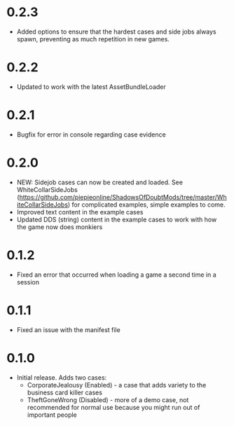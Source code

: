 # 0.2.3

* Added options to ensure that the hardest cases and side jobs always spawn, preventing as much repetition in new games.

# 0.2.2

* Updated to work with the latest AssetBundleLoader

# 0.2.1

* Bugfix for error in console regarding case evidence

# 0.2.0

* NEW: Sidejob cases can now be created and loaded. See WhiteCollarSideJobs (https://github.com/piepieonline/ShadowsOfDoubtMods/tree/master/WhiteCollarSideJobs) for complicated examples, simple examples to come.
* Improved text content in the example cases
* Updated DDS (string) content in the example cases to work with how the game now does monkiers 

# 0.1.2

* Fixed an error that occurred when loading a game a second time in a session

# 0.1.1

* Fixed an issue with the manifest file

# 0.1.0
 
* Initial release. Adds two cases:
  * CorporateJealousy (Enabled) - a case that adds variety to the business card killer cases
  * TheftGoneWrong (Disabled) - more of a demo case, not recommended for normal use because you might run out of important people